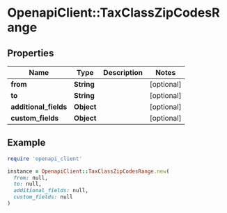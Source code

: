 # OpenapiClient::TaxClassZipCodesRange

## Properties

| Name | Type | Description | Notes |
| ---- | ---- | ----------- | ----- |
| **from** | **String** |  | [optional] |
| **to** | **String** |  | [optional] |
| **additional_fields** | **Object** |  | [optional] |
| **custom_fields** | **Object** |  | [optional] |

## Example

```ruby
require 'openapi_client'

instance = OpenapiClient::TaxClassZipCodesRange.new(
  from: null,
  to: null,
  additional_fields: null,
  custom_fields: null
)
```

